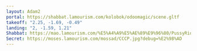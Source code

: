 ```yaml
---
layout: Adam2
portal: https://shabbat.lamourism.com/kolobok/odoomagic/scene.gltf
takeoff: "2.25, -1.69, -0.49"
landing: "2, -1.59, 1.21"
Shabbat: https://mao.lamourism.com/%E5%A4%A9%E5%AE%89%E9%96%80/PussyRiot.mp4
Secret: https://moses.lamourism.com/mossad/CCCP.jpg?debug=%E2%98%AD
---
```

